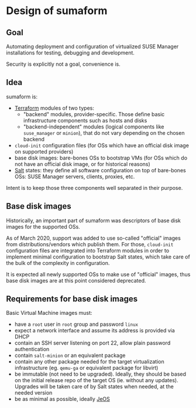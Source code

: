 # Design of sumaform

## Goal
Automating deployment and configuration of virtualized SUSE Manager installations for testing, debugging and development.

Security is explicitly not a goal, convenience is.

## Idea
sumaform is:

- [Terraform](https://www.terraform.io/) modules of two types:
  - "backend" modules, provider-specific. Those define basic infrastructure components such as hosts and disks
  - "backend-independent" modules (logical components like `suse_manager` or `minion`), that do not vary depending on the chosen backend
- `cloud-init` configuration files (for OSs which have an official disk image on supported providers)
- base disk images: bare-bones OSs to bootstrap VMs (for OSs which do not have an official disk image, or for historical reasons)
- [Salt](https://saltstack.com/) states: they define all software configuration on top of bare-bones OSs: SUSE Manager servers, clients, proxies, etc.

Intent is to keep those three components well separated in their purpose.

## Base disk images

Historically, an important part of sumaform was descriptors of base disk images for the supported OSs.

As of March 2020, support was added to use so-called "official" images from distributions/vendors which publish them. For those, `cloud-init` configuration files are integrated into Terraform modules in order to implement minimal configuration to bootstrap Salt states, which take care of the bulk of the complexity in configuration.

It is expected all newly supported OSs to make use of "official" images, thus base disk images are at this point considered deprecated.

## Requirements for base disk images

Basic Virtual Machine images must:

- have a `root` user in `root` group and password `linux`
- expect a network interface and assume its address is provided via DHCP
- contain an SSH server listening on port 22, allow plain password authentication
- contain `salt-minion` or an equivalent package
- contain any other package needed for the target virtualization infrastructure (eg. `qemu-ga` or equivalent package for libvirt)
- be immutable (not need to be upgraded). Ideally, they should be based on the initial release repo of the target OS (ie. without any updates). Upgrades will be taken care of by Salt states when needed, at the needed version
- be as minimal as possible, ideally [JeOS](https://www.suse.com/products/server/jeos)
